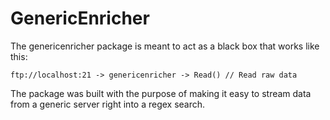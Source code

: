 # GenericEnricher

The genericenricher package is meant to act as a black box that works like this:

```
ftp://localhost:21 -> genericenricher -> Read() // Read raw data
```

The package was built with the purpose of making it easy to stream data from a generic server right into a regex search.
